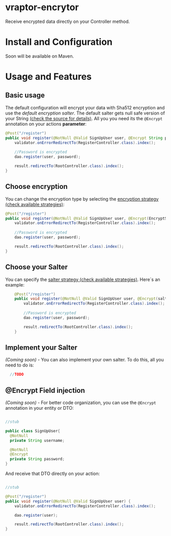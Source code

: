# vraptor-encrytor

Receive encrypted data directly on your Controller method.

# Install and Configuration

Soon will be available on Maven.

# Usage and Features

## Basic usage

The default configuration will encrypt your data with Sha512 encryption and use the *default encryption salter*. The default salter gets null safe version of your String [(check the source for details)](https://github.com/SifionSolution/vraptor-encryptor/blob/work/src/com/sifionsolution/vraptor/encryptor/salter/implementation/DefaultSalter.java#L11).  All you you need its the ```@Encrypt``` annotation on your actions **parameter**:

```java
@Post("/register")
public void register(@NotNull @Valid SignUpUser user, @Encrypt String password) {
	validator.onErrorRedirectTo(RegisterController.class).index();
    
    //Password is encrypted
	dao.register(user, password);

	result.redirectTo(RootController.class).index();
}
``` 

## Choose encryption

You can change the encryption type by selecting the [encryption strategy (check available strategies)](https://github.com/SifionSolution/vraptor-encryptor/blob/work/src/com/sifionsolution/vraptor/encryptor/EncryptStrategy.java):

```java
@Post("/register")
public void register(@NotNull @Valid SignUpUser user, @Encrypt(EncryptStrategy.MD5) String password) {
	validator.onErrorRedirectTo(RegisterController.class).index();
    
    //Password is encrypted
	dao.register(user, password);

	result.redirectTo(RootController.class).index();
}

```

## Choose your Salter

You can specify the [salter strategy (check available strategies)](https://github.com/SifionSolution/vraptor-encryptor/blob/work/src/com/sifionsolution/vraptor/encryptor/salter/SalterStrategy.java). Here´s an example:

```java
	@Post("/register")
	public void register(@NotNull @Valid SignUpUser user, @Encrypt(salter=SalterStrategy.SHUFFLE) String password) {
		validator.onErrorRedirectTo(RegisterController.class).index();
 	    
 	    //Password is encrypted
		dao.register(user, password);

		result.redirectTo(RootController.class).index();
	}
```



## Implement your Salter

*(Coming soon)* - You can also implement your own salter. To do this, all you need to do is:

```java
  //TODO 
```

## @Encrypt Field injection

*(Coming soon)* - For better code organization, you can use the ```@Encrypt``` annotation in your entity or DTO:


```java

//stub

public class SignUpUser{
  @NotNull
  private String username;

  @NotNull
  @Encrypt
  private String password;
}
```

And receive that DTO directly on your action:

```java

//stub

@Post("/register")
public void register(@NotNull @Valid SignUpUser user) {
	validator.onErrorRedirectTo(RegisterController.class).index();

	dao.register(user);

	result.redirectTo(RootController.class).index();
}

```
